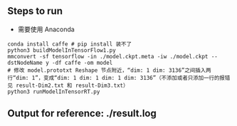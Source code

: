 #

## Steps to run

+ 需要使用 Anaconda

```shell
conda install caffe # pip install 装不了
python3 buildModelInTensorFlow1.py
mmconvert -sf tensorflow -in ./model.ckpt.meta -iw ./model.ckpt --dstNodeName y -df caffe -om model
# 修改 model.prototxt Reshape 节点附近，“dim: 1 dim: 3136”之间插入两行“dim: 1”，变成“dim: 1 dim: 1 dim: 1 dim: 3136”（不添加或者只添加一行的报错见 result-Dim2.txt 和 result-Dim3.txt）
python3 runModelInTensorRT.py
```

## Output for reference: ./result.log
